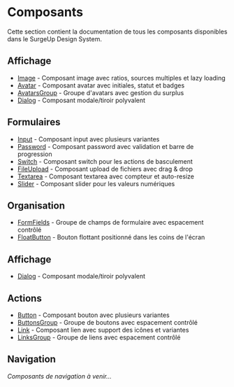 # Composants

Cette section contient la documentation de tous les composants disponibles dans le SurgeUp Design System.

## Affichage

- [Image](/components/image) - Composant image avec ratios, sources multiples et lazy loading
- [Avatar](/components/avatar) - Composant avatar avec initiales, statut et badges
- [AvatarsGroup](/components/avatarsgroup) - Groupe d'avatars avec gestion du surplus
- [Dialog](/components/dialog) - Composant modale/tiroir polyvalent

## Formulaires

- [Input](/components/input) - Composant input avec plusieurs variantes
- [Password](/components/password) - Composant password avec validation et barre de progression
- [Switch](/components/switch) - Composant switch pour les actions de basculement
- [FileUpload](/components/fileupload) - Composant upload de fichiers avec drag & drop
- [Textarea](/components/textarea) - Composant textarea avec compteur et auto-resize
- [Slider](/components/slider) - Composant slider pour les valeurs numériques

## Organisation

- [FormFields](/components/formfields) - Groupe de champs de formulaire avec espacement contrôlé
- [FloatButton](/components/floatbutton) - Bouton flottant positionné dans les coins de l'écran

## Affichage
- [Dialog](/components/dialog) - Composant modale/tiroir polyvalent

## Actions

- [Button](/components/button) - Composant bouton avec plusieurs variantes
- [ButtonsGroup](/components/buttonsgroup) - Groupe de boutons avec espacement contrôlé
- [Link](/components/link) - Composant lien avec support des icônes et variantes
- [LinksGroup](/components/linksgroup) - Groupe de liens avec espacement contrôlé

## Navigation

*Composants de navigation à venir...*